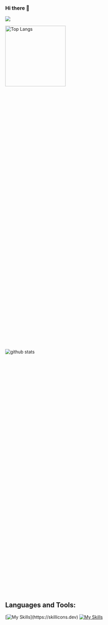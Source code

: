 ### Hi there 👋

![](http://github-profile-summary-cards.vercel.app/api/cards/profile-details?username=ta-mu-aa&theme=tokyonight)

<div style="display: grid; grid-template-columns: repeat(auto-fit, minmax(300px, 1fr)); gap: 16rem">
  <img
    alt="Top Langs"
    style="display: grid; grid-template-rows: subgrid; grid-row: span 4; height: 12rem"
    src="https://github-readme-stats.vercel.app/api/top-langs/?username=ta-mu-aa&layout=compact&count_private=true&show_icons=true&theme=tokyonight&hide=jupyter%20notebook,MDX&langs_count=6"
  />
  <img
    alt="github stats"
    style="display: grid; grid-template-rows: subgrid; grid-row: span 4;"
    src="https://github-readme-stats.vercel.app/api?username=ta-mu-aa&count_private=true&show_icons=true&show_icons=true&theme=tokyonight"
  />  
</div>






<h2 align="left">Languages and Tools:</h2>


[![My Skills](https://skillicons.dev/icons?i=php,laravel,golang,docker,k8s,aws,postgres,ruby,rails,)](https://skillicons.dev)
[![My Skills](https://skillicons.dev/icons?i=html,css,sass,js,ts,react,nextjs,tailwind,vue,nuxtjs,vite)](https://skillicons.dev)
